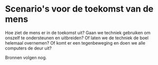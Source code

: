 # Scenario's voor de toekomst van de mens

Hoe ziet de mens er in de toekomst uit? Gaan we techniek gebruiken om onszelf te ondersteunen en uitbreiden? Of laten we de techniek de boel helemaal overnemen? Of komt er een tegenbeweging en doen we alle computers de deur uit?

Bronnen volgen nog.

<!--
- [Game Rant: Dune: The Butlerian Jihad, Explained](https://gamerant.com/dune-the-butlerian-jihad/) ??
-->

